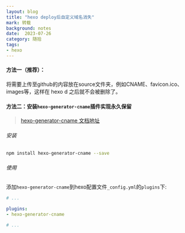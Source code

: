 ```yaml
---
layout: blog
title: "hexo deploy后自定义域名消失"
mark: 转载
background: notes
date:  2023-07-26
category: 随拾
tags:
- hexo
---
```


#### 方法一（推荐）：
将需要上传至github的内容放在source文件夹，例如CNAME、favicon.ico、images等，这样在 hexo d 之后就不会被删除了。

#### 方法二：安装`hexo-generator-cname`插件实现永久保留
> [hexo-generator-cname 文档地址](https://github.com/leecrossley/hexo-generator-cname)

###### 安装
```bash
npm install hexo-generator-cname --save
```

###### 使用
添加`hexo-generator-cname`到hexo配置文件`_config.yml`的`plugins`下:
```yml
# ...

plugins:
- hexo-generator-cname

# ...
```
